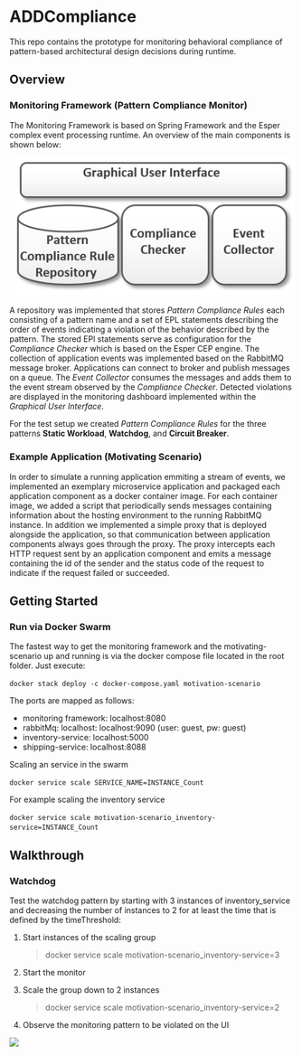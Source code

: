 # ADDCompliance

This repo contains the prototype for monitoring behavioral compliance of pattern-based architectural design decisions during runtime.

## Overview

### Monitoring Framework (Pattern Compliance Monitor)
The Monitoring Framework is based on Spring Framework and the Esper complex event processing runtime. 
An overview of the main components is shown below: 

![Overview of Components](docs/prototype.png)

A repository was implemented that stores *Pattern Compliance Rules* each consisting of a pattern name and a set of EPL statements describing the order of events indicating a violation of the behavior described by the pattern.
The stored EPl statements serve as configuration for the *Compliance Checker* which is based on the Esper CEP engine.
The collection of application events was implemented based on the RabbitMQ message broker.
Applications can connect to broker and publish messages on a queue.
The *Event Collector* consumes the messages and adds them to the event stream observed by the *Compliance Checker*.
Detected violations are displayed in the monitoring dashboard implemented within the *Graphical User Interface*.

For the test setup we created *Pattern Compliance Rules* for the three patterns **Static Workload**, **Watchdog**, and **Circuit Breaker**.

### Example Application (Motivating Scenario)

In order to simulate a running application emmiting a stream of events, we implemented an exemplary microservice application and packaged each application component as a docker container image.
For each container image, we added a script that periodically sends messages containing information about the hosting environment to the running RabbitMQ instance.
In addition we implemented a simple proxy that is deployed alongside the application, so that communication between application components always goes through the proxy.
The proxy intercepts each HTTP request sent by an application component and emits a message containing the id of the sender and the status code of the request to indicate if the request failed or succeeded.

## Getting Started

### Run via Docker Swarm
The fastest way to get the monitoring framework and the motivating-scenario up and running is via the docker compose file located in the root folder. Just execute: 

`docker stack deploy -c docker-compose.yaml motivation-scenario`

The ports are mapped as follows:

- monitoring framework: localhost:8080
- rabbitMq: localhost:  localhost:9090 (user: guest, pw: guest)
- inventory-service:    localhost:5000
- shipping-service:     localhost:8088

Scaling an service in the swarm

`docker service scale SERVICE_NAME=INSTANCE_Count`

For example scaling the inventory service

`docker service scale motivation-scenario_inventory-service=INSTANCE_Count`

## Walkthrough

### Watchdog
Test the watchdog pattern by starting with 3 instances of inventory_service and decreasing the number of instances to 2 for at least the time that is defined by the timeThreshold:

1. Start instances of the scaling group
    > docker service scale motivation-scenario_inventory-service=3

2. Start the monitor

3. Scale the group down to 2 instances
    > docker service scale motivation-scenario_inventory-service=2

4. Observe the monitoring pattern to be violated on the UI

![](docs/watchdog_walkthrough.gif)
